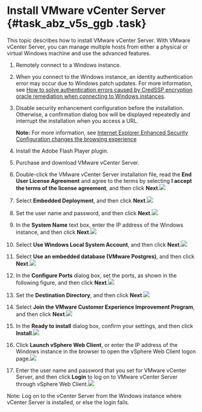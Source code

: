 # Install VMware vCenter Server {#task_abz_v5s_ggb .task}

This topic describes how to install VMware vCenter Server. With VMware vCenter Server, you can manage multiple hosts from either a physical or virtual Windows machine and use the advanced features.

1.  Remotely connect to a Windows instance.
2.  When you connect to the Windows instance, an identity authentication error may occur due to Windows patch updates. For more information, see [How to solve authentication errors caused by CredSSP encryption oracle remediation when connecting to Windows instances](https://www.alibabacloud.com/help/faq-detail/71931.htm).
3.  Disable security enhancement configuration before the installation. Otherwise, a confirmation dialog box will be displayed repeatedly and interrupt the installation when you access a URL.

    **Note:** For more information, see [Internet Explorer Enhanced Security Configuration changes the browsing experience](https://support.microsoft.com/en-us/help/815141/internet-explorer-enhanced-security-configuration-changes-the-browsing)

4.  Install the Adobe Flash Player plugin.
5.  Purchase and download VMware vCenter Server.

1.   Double-click the VMware vCenter Server installation file, read the **End User License Agreement** and agree to the terms by selecting **I accept the terms of the license agreement**, and then click **Next**.![](http://static-aliyun-doc.oss-cn-hangzhou.aliyuncs.com/assets/img/83717/154857621635724_en-US.png)

 
2.   Select **Embedded Deployment**, and then click **Next**.![](http://static-aliyun-doc.oss-cn-hangzhou.aliyuncs.com/assets/img/83717/154857621635726_en-US.png)

 
3.   Set the user name and password, and then click **Next**.![](http://static-aliyun-doc.oss-cn-hangzhou.aliyuncs.com/assets/img/83717/154857621635727_en-US.png)

 
4.  In the **System Name** text box, enter the IP address of the Windows instance, and then click **Next**.![](http://static-aliyun-doc.oss-cn-hangzhou.aliyuncs.com/assets/img/83717/154857621635728_en-US.png) 
5.   Select **Use Windows Local System Account**, and then click **Next**.![](http://static-aliyun-doc.oss-cn-hangzhou.aliyuncs.com/assets/img/83717/154857621635729_en-US.png)

 
6.   Select **Use an embedded database \(VMware Postgres\)**, and then click **Next**.![](http://static-aliyun-doc.oss-cn-hangzhou.aliyuncs.com/assets/img/83717/154857621635730_en-US.png)

 
7.   In the **Configure Ports** dialog box, set the ports, as shown in the following figure, and then click **Next**.![](http://static-aliyun-doc.oss-cn-hangzhou.aliyuncs.com/assets/img/83717/154857621635731_en-US.png)

 
8.   Set the **Destination Directory**, and then click **Next**.![](http://static-aliyun-doc.oss-cn-hangzhou.aliyuncs.com/assets/img/83717/154857621635732_en-US.png)

 
9.   Select **Join the VMware Customer Experience Improvement Program**, and then click **Next**.![](http://static-aliyun-doc.oss-cn-hangzhou.aliyuncs.com/assets/img/83717/154857621735733_en-US.png)

 
10.  In the **Ready to install** dialog box, confirm your settings, and then click **Install**.![](http://static-aliyun-doc.oss-cn-hangzhou.aliyuncs.com/assets/img/83717/154857621735734_en-US.png)

 
11.  Click **Launch vSphere Web Client**, or enter the IP address of the Windows instance in the browser to open the vSphere Web Client logon page.![](http://static-aliyun-doc.oss-cn-hangzhou.aliyuncs.com/assets/img/83717/154857621735735_en-US.png)

 
12.  Enter the user name and password that you set for VMware vCenter Server, and then click **Login** to log on to VMware vCenter Server through vSphere Web Client.![](http://static-aliyun-doc.oss-cn-hangzhou.aliyuncs.com/assets/img/83717/154857621735963_en-US.png)

 Note: Log on to the vCenter Server from the Windows instance where vCenter Server is installed, or else the login fails.

